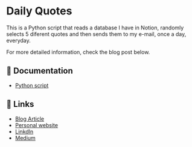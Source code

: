 # Daily Quotes

This is a Python script that reads a database I have in Notion, randomly selects 5 diferent quotes and then sends them to my e-mail, once a day, everyday. 

For more detailed information, check the blog post below.


## 📁 Documentation

- [Python script](https://github.com/MPCaloba/Daily_Quotes/blob/main/daily_reminders.py)
## 🔗 Links
- [Blog Article]()
- [Personal website](https://mcaloba-04272.stackbit.app/)
- [LinkdIn](https://www.linkedin.com/in/marcocaloba/)
- [Medium](https://medium.com/@marco_caloba)
